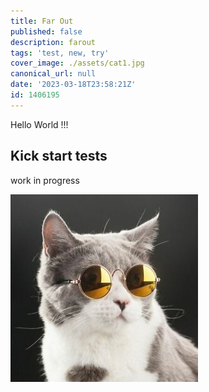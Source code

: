 ```yaml
---
title: Far Out
published: false
description: farout
tags: 'test, new, try'
cover_image: ./assets/cat1.jpg
canonical_url: null
date: '2023-03-18T23:58:21Z'
id: 1406195
---
```


Hello World !!!

## Kick start tests

work in progress

![and some pictures too](./assets/cat1.jpg)
